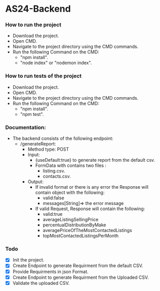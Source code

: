 # AS24-Backend
### How to run the project
- Download the project.
- Open CMD.
- Navigate to the project directory using the CMD commands.
- Run the following Command on the CMD: 
  - "npm install".
  - "node index" or "nodemon index".
### How to run tests of the project
- Download the project.
- Open CMD.
- Navigate to the project directory using the CMD commands.
- Run the following Command on the CMD:
  - "npm install".
  - "npm test".
### Documentation:
- The backend consists of the following endpoint:
  - /generateReport:
    - Method type: POST
    - Input: 
      - {useDefault:true} to generate report from the default csv.
      - FormData with contains two files :
        - listing.csv.
        - contacts.csv.
    - Output: 
      - If invalid format or there is any error the Response will contain object with the following:
        - valid:false
        - messages[String]=> the error message
      - If valid Request, Response will contain the following:
        - valid:true
        - averageListingSellingPrice
        - percentualDistributionByMake
        - averagePriceOfTheMostContactedListings
        - topMostContactedListingsPerMonth

### Todo
- [X] Init the project.
- [X] Create Endpoint to generate Requirment from the default CSV.
- [X] Provide Requirments in json Format.
- [X] Create Endpoint to generate Requirment from the Uploaded CSV.
- [X] Validate the uploaded CSV.
